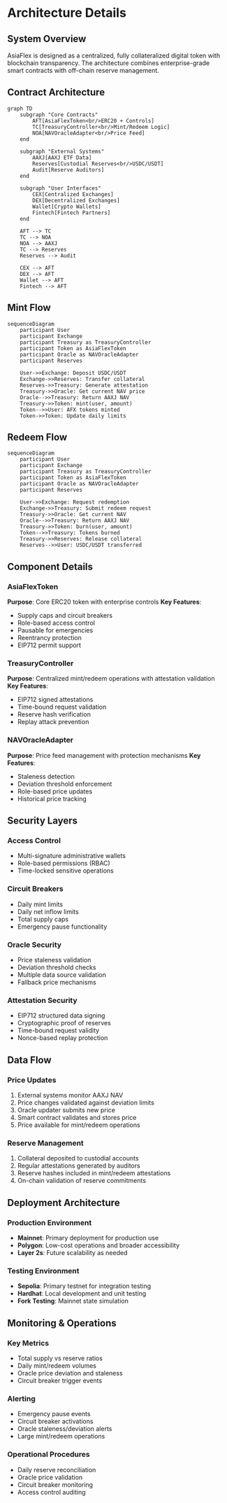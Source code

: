# Architecture Details

## System Overview

AsiaFlex is designed as a centralized, fully collateralized digital token with blockchain transparency. The architecture combines enterprise-grade smart contracts with off-chain reserve management.

## Contract Architecture

```mermaid
graph TD
    subgraph "Core Contracts"
        AFT[AsiaFlexToken<br/>ERC20 + Controls]
        TC[TreasuryController<br/>Mint/Redeem Logic]
        NOA[NAVOracleAdapter<br/>Price Feed]
    end
    
    subgraph "External Systems"
        AAXJ[AAXJ ETF Data]
        Reserves[Custodial Reserves<br/>USDC/USDT]
        Audit[Reserve Auditors]
    end
    
    subgraph "User Interfaces"
        CEX[Centralized Exchanges]
        DEX[Decentralized Exchanges] 
        Wallet[Crypto Wallets]
        Fintech[Fintech Partners]
    end
    
    AFT --> TC
    TC --> NOA
    NOA --> AAXJ
    TC --> Reserves
    Reserves --> Audit
    
    CEX --> AFT
    DEX --> AFT
    Wallet --> AFT
    Fintech --> AFT
```

## Mint Flow

```mermaid
sequenceDiagram
    participant User
    participant Exchange
    participant Treasury as TreasuryController
    participant Token as AsiaFlexToken
    participant Oracle as NAVOracleAdapter
    participant Reserves
    
    User->>Exchange: Deposit USDC/USDT
    Exchange->>Reserves: Transfer collateral
    Reserves->>Treasury: Generate attestation
    Treasury->>Oracle: Get current NAV price
    Oracle-->>Treasury: Return AAXJ NAV
    Treasury->>Token: mint(user, amount)
    Token-->>User: AFX tokens minted
    Token->>Token: Update daily limits
```

## Redeem Flow

```mermaid
sequenceDiagram
    participant User
    participant Exchange  
    participant Treasury as TreasuryController
    participant Token as AsiaFlexToken
    participant Oracle as NAVOracleAdapter
    participant Reserves
    
    User->>Exchange: Request redemption
    Exchange->>Treasury: Submit redeem request
    Treasury->>Oracle: Get current NAV
    Oracle-->>Treasury: Return AAXJ NAV
    Treasury->>Token: burn(user, amount)
    Token-->>Treasury: Tokens burned
    Treasury->>Reserves: Release collateral
    Reserves-->>User: USDC/USDT transferred
```

## Component Details

### AsiaFlexToken
**Purpose**: Core ERC20 token with enterprise controls
**Key Features**:
- Supply caps and circuit breakers
- Role-based access control
- Pausable for emergencies
- Reentrancy protection
- EIP712 permit support

### TreasuryController
**Purpose**: Centralized mint/redeem operations with attestation validation
**Key Features**:
- EIP712 signed attestations
- Time-bound request validation
- Reserve hash verification
- Replay attack prevention

### NAVOracleAdapter  
**Purpose**: Price feed management with protection mechanisms
**Key Features**:
- Staleness detection
- Deviation threshold enforcement
- Role-based price updates
- Historical price tracking

## Security Layers

### Access Control
- Multi-signature administrative wallets
- Role-based permissions (RBAC)
- Time-locked sensitive operations

### Circuit Breakers
- Daily mint limits
- Daily net inflow limits
- Total supply caps
- Emergency pause functionality

### Oracle Security
- Price staleness validation
- Deviation threshold checks
- Multiple data source validation
- Fallback price mechanisms

### Attestation Security
- EIP712 structured data signing
- Cryptographic proof of reserves
- Time-bound request validity
- Nonce-based replay protection

## Data Flow

### Price Updates
1. External systems monitor AAXJ NAV
2. Price changes validated against deviation limits
3. Oracle updater submits new price
4. Smart contract validates and stores price
5. Price available for mint/redeem operations

### Reserve Management
1. Collateral deposited to custodial accounts
2. Regular attestations generated by auditors
3. Reserve hashes included in mint/redeem attestations
4. On-chain validation of reserve commitments

## Deployment Architecture

### Production Environment
- **Mainnet**: Primary deployment for production use
- **Polygon**: Low-cost operations and broader accessibility
- **Layer 2s**: Future scalability as needed

### Testing Environment
- **Sepolia**: Primary testnet for integration testing
- **Hardhat**: Local development and unit testing
- **Fork Testing**: Mainnet state simulation

## Monitoring & Operations

### Key Metrics
- Total supply vs reserve ratios
- Daily mint/redeem volumes
- Oracle price deviation and staleness
- Circuit breaker trigger events

### Alerting
- Emergency pause events
- Circuit breaker activations
- Oracle staleness/deviation alerts
- Large mint/redeem operations

### Operational Procedures
- Daily reserve reconciliation
- Oracle price validation
- Circuit breaker monitoring
- Access control auditing
